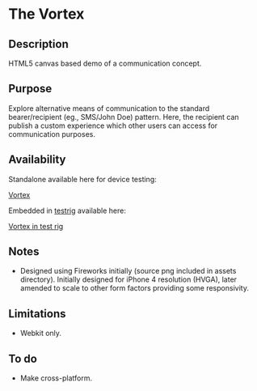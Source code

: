 The Vortex
==========

## Description

HTML5 canvas based demo of a communication concept.

## Purpose

Explore alternative means of communication to the standard bearer/recipient (eg., SMS/John Doe) pattern. Here, the recipient can publish a custom experience which other users can access for communication purposes.

## Availability

Standalone available here for device testing:

[Vortex](http://www.papersnail.co.uk/portfolio/vortex/ "Standalone")

Embedded in [testrig][1] available here:

[Vortex in test rig](http://www.papersnail.co.uk/sandbox/shell/index.html?http://www.papersnail.co.uk/portfolio/vortex/?iP5 "In test rig")


## Notes
* Designed using Fireworks initially (source png included in assets directory).
Initially designed for iPhone 4 resolution (HVGA), later amended to scale to other form factors providing some responsivity.

## Limitations
* Webkit only.

## To do
* Make cross-platform.

[1]: https://github.com/swervo/cssSandbox


